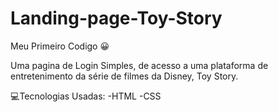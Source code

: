 # Landing-page-Toy-Story
Meu Primeiro Codigo :grinning: <br>

Uma pagina de Login Simples, de acesso a uma plataforma de entretenimento da série de filmes da Disney, Toy Story.

:computer:Tecnologias Usadas:
-HTML
-CSS

